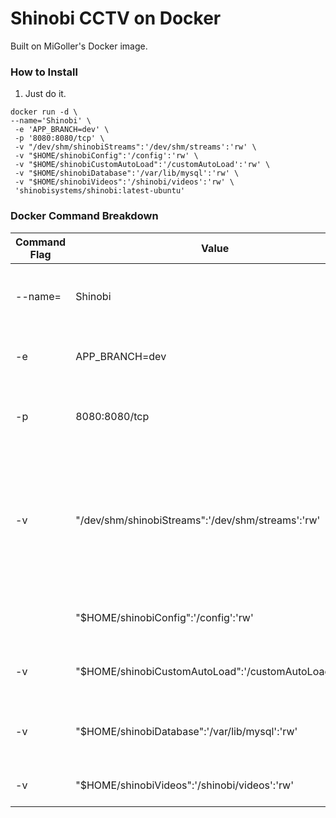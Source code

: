# Shinobi CCTV on Docker

Built on MiGoller's Docker image.

### How to Install

1. Just do it.

```
docker run -d \
--name='Shinobi' \
 -e 'APP_BRANCH=dev' \
 -p '8080:8080/tcp' \
 -v "/dev/shm/shinobiStreams":'/dev/shm/streams':'rw' \
 -v "$HOME/shinobiConfig":'/config':'rw' \
 -v "$HOME/shinobiCustomAutoLoad":'/customAutoLoad':'rw' \
 -v "$HOME/shinobiDatabase":'/var/lib/mysql':'rw' \
 -v "$HOME/shinobiVideos":'/shinobi/videos':'rw' \
 'shinobisystems/shinobi:latest-ubuntu'
```

### Docker Command Breakdown

| Command Flag | Value | Description |
|--------------|------------------------------------------------------|--------------------------------------------------------------------------------------------------------------------------------------------------------------------|
| --name= | Shinobi | Unique container name for the Shinobi docker container. |
| -e | APP_BRANCH=dev | Set Branch to Development Branch (Latest code) |
| -p | 8080:8080/tcp | Port forward from the docker container. Format is as follows <CONTAINER>:<HOST>/<PROTOCOL> |
| -v | "/dev/shm/shinobiStreams":'/dev/shm/streams':'rw' | Volume Map for the temporary data. This is done to allow a larger share for the memory while avoiding any restrictions docker might have upon using the `-m` flag. |
|  | "$HOME/shinobiConfig":'/config':'rw' | Volume Map for custom configuration files. |
| -v | "$HOME/shinobiCustomAutoLoad":'/customAutoLoad':'rw' | Volume Map for Shinobi customAutoLoad modules. |
| -v | "$HOME/shinobiDatabase":'/var/lib/mysql':'rw' | Volume Map for Database information. User, Monitor, Logs, etc. |
| -v | "$HOME/shinobiVideos":'/shinobi/videos':'rw' | Volume Map for Video file storage. |
